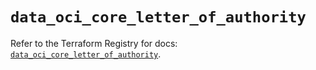 # `data_oci_core_letter_of_authority`

Refer to the Terraform Registry for docs: [`data_oci_core_letter_of_authority`](https://registry.terraform.io/providers/oracle/oci/6.18.0/docs/data-sources/core_letter_of_authority).

